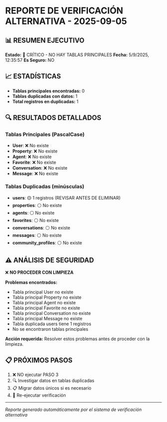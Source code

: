 # REPORTE DE VERIFICACIÓN ALTERNATIVA - 2025-09-05

## 📊 RESUMEN EJECUTIVO

**Estado:** 🔴 CRÍTICO - NO HAY TABLAS PRINCIPALES
**Fecha:** 5/9/2025, 12:35:57
**Es Seguro:** NO

## 📈 ESTADÍSTICAS

- **Tablas principales encontradas:** 0
- **Tablas duplicadas con datos:** 1
- **Total registros en duplicadas:** 1

## 🔍 RESULTADOS DETALLADOS

### Tablas Principales (PascalCase)
- **User**: ❌ No existe
- **Property**: ❌ No existe
- **Agent**: ❌ No existe
- **Favorite**: ❌ No existe
- **Conversation**: ❌ No existe
- **Message**: ❌ No existe

### Tablas Duplicadas (minúsculas)
- **users**: 🟡 1 registros (REVISAR ANTES DE ELIMINAR)
- **properties**: ⚪ No existe
- **agents**: ⚪ No existe
- **favorites**: ⚪ No existe
- **conversations**: ⚪ No existe
- **messages**: ⚪ No existe
- **community_profiles**: ⚪ No existe

## ⚠️ ANÁLISIS DE SEGURIDAD

❌ **NO PROCEDER CON LIMPIEZA**

**Problemas encontrados:**
- Tabla principal User no existe
- Tabla principal Property no existe
- Tabla principal Agent no existe
- Tabla principal Favorite no existe
- Tabla principal Conversation no existe
- Tabla principal Message no existe
- Tabla duplicada users tiene 1 registros
- No se encontraron tablas principales

**Acción requerida:** Resolver estos problemas antes de proceder con la limpieza.

## 📋 PRÓXIMOS PASOS

1. ❌ NO ejecutar PASO 3
2. 🔍 Investigar datos en tablas duplicadas
3. 📋 Migrar datos únicos si es necesario
4. 🔄 Re-ejecutar verificación

---
*Reporte generado automáticamente por el sistema de verificación alternativa*
